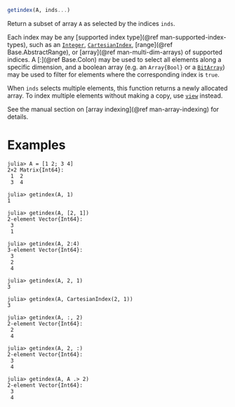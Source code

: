 ```julia
getindex(A, inds...)
```

Return a subset of array `A` as selected by the indices `inds`.

Each index may be any [supported index type](@ref man-supported-index-types), such as an [`Integer`](@ref), [`CartesianIndex`](@ref), [range](@ref Base.AbstractRange), or [array](@ref man-multi-dim-arrays) of supported indices. A [:](@ref Base.Colon) may be used to select all elements along a specific dimension, and a boolean array (e.g. an `Array{Bool}` or a [`BitArray`](@ref)) may be used to filter for elements where the corresponding index is `true`.

When `inds` selects multiple elements, this function returns a newly allocated array. To index multiple elements without making a copy, use [`view`](@ref) instead.

See the manual section on [array indexing](@ref man-array-indexing) for details.

# Examples

```jldoctest
julia> A = [1 2; 3 4]
2×2 Matrix{Int64}:
 1  2
 3  4

julia> getindex(A, 1)
1

julia> getindex(A, [2, 1])
2-element Vector{Int64}:
 3
 1

julia> getindex(A, 2:4)
3-element Vector{Int64}:
 3
 2
 4

julia> getindex(A, 2, 1)
3

julia> getindex(A, CartesianIndex(2, 1))
3

julia> getindex(A, :, 2)
2-element Vector{Int64}:
 2
 4

julia> getindex(A, 2, :)
2-element Vector{Int64}:
 3
 4

julia> getindex(A, A .> 2)
2-element Vector{Int64}:
 3
 4
```
